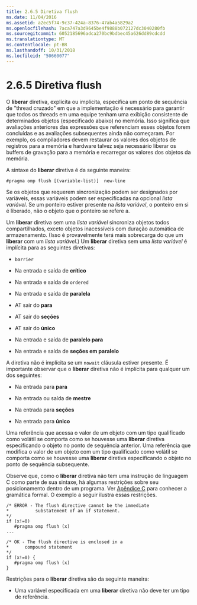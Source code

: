 ```yaml
---
title: 2.6.5 Diretiva flush
ms.date: 11/04/2016
ms.assetid: a2ec5f74-9c37-424a-8376-47ab4a5829a2
ms.openlocfilehash: 7aca747a3d9645be4f9888b072127dc3040280fb
ms.sourcegitcommit: 6052185696adca270bc9bdbec45a626dd89cdcdd
ms.translationtype: MT
ms.contentlocale: pt-BR
ms.lasthandoff: 10/31/2018
ms.locfileid: "50660077"
---
```

# <a name="265-flush-directive"></a>2.6.5 Diretiva flush

O **liberar** diretiva, explícita ou implícita, especifica um ponto de sequência de "thread cruzado" em que a implementação é necessário para garantir que todos os threads em uma equipe tenham uma exibição consistente de determinados objetos (especificado abaixo) no memória. Isso significa que avaliações anteriores das expressões que referenciam esses objetos forem concluídas e as avaliações subsequentes ainda não começaram. Por exemplo, os compiladores devem restaurar os valores dos objetos de registros para a memória e hardware talvez seja necessário liberar os buffers de gravação para a memória e recarregar os valores dos objetos da memória.

A sintaxe do **liberar** diretiva é da seguinte maneira:

```
#pragma omp flush [(variable-list)]  new-line
```

Se os objetos que requerem sincronização podem ser designados por variáveis, essas variáveis podem ser especificadas na opcional *lista variável*. Se um ponteiro estiver presente na *lista variável*, o ponteiro em si é liberado, não o objeto que o ponteiro se refere a.

Um **liberar** diretiva sem uma *lista variável* sincroniza objetos todos compartilhados, exceto objetos inacessíveis com duração automática de armazenamento. (Isso é provavelmente terá mais sobrecarga do que um **liberar** com um *lista variável*.) Um **liberar** diretiva sem uma *lista variável* é implícita para as seguintes diretivas:

- `barrier`

- Na entrada e saída de **crítico**

- Na entrada e saída de `ordered`

- Na entrada e saída de **paralela**

- AT sair do **para**

- AT sair do **seções**

- AT sair do **único**

- Na entrada e saída de **paralelo para**

- Na entrada e saída de **seções em paralelo**

A diretiva não é implícita se um `nowait` cláusula estiver presente. É importante observar que o **liberar** diretiva não é implícita para qualquer um dos seguintes:

- Na entrada para **para**

- Na entrada ou saída de **mestre**

- Na entrada para **seções**

- Na entrada para **único**

Uma referência que acessa o valor de um objeto com um tipo qualificado como volátil se comporta como se houvesse uma **liberar** diretiva especificando o objeto no ponto de sequência anterior. Uma referência que modifica o valor de um objeto com um tipo qualificado como volátil se comporta como se houvesse uma **liberar** diretiva especificando o objeto no ponto de sequência subsequente.

Observe que, como o **liberar** diretiva não tem uma instrução de linguagem C como parte de sua sintaxe, há algumas restrições sobre seu posicionamento dentro de um programa. Ver [Apêndice C](../../parallel/openmp/c-openmp-c-and-cpp-grammar.md) para conhecer a gramática formal. O exemplo a seguir ilustra essas restrições.

```
/* ERROR - The flush directive cannot be the immediate
*          substatement of an if statement.
*/
if (x!=0)
   #pragma omp flush (x)
...

/* OK - The flush directive is enclosed in a
*      compound statement
*/
if (x!=0) {
   #pragma omp flush (x)
}
```

Restrições para o **liberar** diretiva são da seguinte maneira:

- Uma variável especificada em uma **liberar** diretiva não deve ter um tipo de referência.